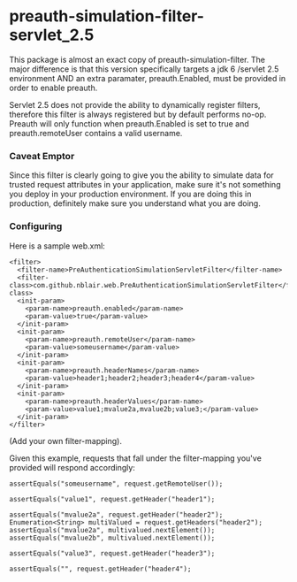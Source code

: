 # preauth-simulation-filter-servlet_2.5

This package is almost an exact copy of preauth-simulation-filter.  The major difference is that this version specifically targets a jdk 6 /servlet 2.5 environment AND an extra paramater, preauth.Enabled, must be provided in order to enable preauth.  

Servlet 2.5 does not provide the ability to dynamically register filters, therefore this filter is always registered but by default performs no-op.  Preauth will only function when preauth.Enabled is set to true and preauth.remoteUser contains a valid username.

### Caveat Emptor

Since this filter is clearly going to give you the ability to simulate data for trusted request attributes in your application,
make sure it's not something you deploy in your production environment. If you are doing this in production, definitely
make sure you understand what you are doing.


### Configuring

Here is a sample web.xml:

    <filter>
      <filter-name>PreAuthenticationSimulationServletFilter</filter-name>
      <filter-class>com.github.nblair.web.PreAuthenticationSimulationServletFilter</filter-class>
      <init-param>
        <param-name>preauth.enabled</param-name>
        <param-value>true</param-value>
      </init-param>
      <init-param>
        <param-name>preauth.remoteUser</param-name>
        <param-value>someusername</param-value>
      </init-param>
      <init-param>
        <param-name>preauth.headerNames</param-name>
        <param-value>header1;header2;header3;header4</param-value>
      </init-param>
      <init-param>
        <param-name>preauth.headerValues</param-name>
        <param-value>value1;mvalue2a,mvalue2b;value3;</param-value>
      </init-param>
    </filter>

(Add your own filter-mapping).

Given this example, requests that fall under the filter-mapping you've provided will respond accordingly:

    assertEquals("someusername", request.getRemoteUser());
    
    assertEquals("value1", request.getHeader("header1");
    
    assertEquals("mvalue2a", request.getHeader("header2");
    Enumeration<String> multiValued = request.getHeaders("header2");
    assertEquals("mvalue2a", multivalued.nextElement());
    assertEquals("mvalue2b", multivalued.nextElement());
    
    assertEquals("value3", request.getHeader("header3");
    
    assertEquals("", request.getHeader("header4");
    

